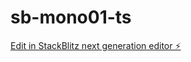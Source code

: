 # sb-mono01-ts

[Edit in StackBlitz next generation editor ⚡️](https://stackblitz.com/~/github.com/mkato-manaby/sb-mono01-ts)